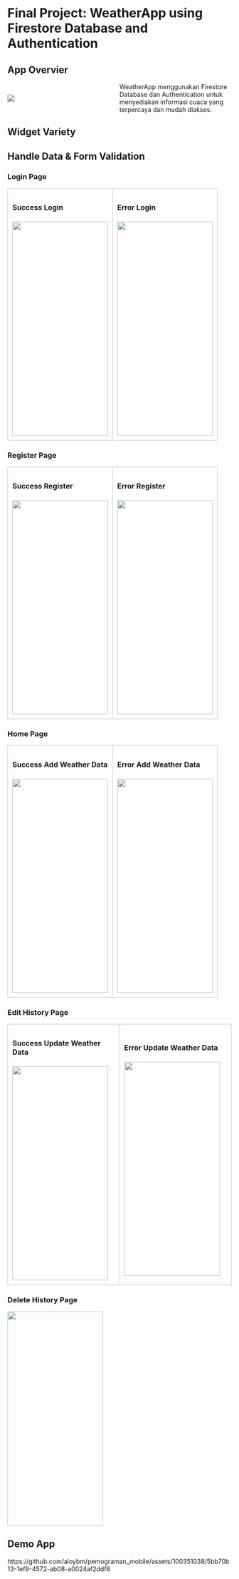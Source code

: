 <h1>Final Project: WeatherApp using Firestore Database and Authentication</h1>

<h2>App Overvier</h2>
<div style="display: flex; align-items: center;">
  <div style="flex: 1;">
    <img src="https://github.com/aloybm/pemograman_mobile/assets/100351038/221328f7-9ffb-4e06-a2fb-33505adaa1fd">
  </div>
  <div style="flex: 1;">
    WeatherApp menggunakan Firestore Database dan Authentication untuk menyediakan informasi cuaca yang terpercaya dan mudah diakses.
  </div>
</div>

<h2>Widget Variety </h2>

<h2>Handle Data & Form Validation</h2>
<h3>Login Page </h3>
<table style="width: 100%; border-collapse: collapse;">
  <tr>
    <td style="width: 50%; padding: 10px; border: 1px solid #ccc;">
      <h4>Success Login</h4>
      <img src="https://github.com/aloybm/pemograman_mobile/assets/100351038/e0958c4a-a117-439c-901f-2951bc69000a" width="215" height="480">
    </td>
    <td style="width: 50%; padding: 10px; border: 1px solid #ccc;">
      <h4>Error Login</h4>
      <img src="https://github.com/aloybm/pemograman_mobile/assets/100351038/822d3c99-7a9c-4c3e-83c9-8a5c2ed097f8" width="215" height="480">
    </td>
  </tr>
</table>


<h3>Register Page </h3>
<table style="width: 100%; border-collapse: collapse;">
  <tr>
    <td style="width: 50%; padding: 10px; border: 1px solid #ccc;">
      <h4>Success Register</h4>
      <img src="https://github.com/aloybm/pemograman_mobile/assets/100351038/097828ef-6851-43bc-a57f-0a97f986cf47" width="215" height="480">
    </td>
    <td style="width: 50%; padding: 10px; border: 1px solid #ccc;">
      <h4>Error Register</h4>
      <img src="https://github.com/aloybm/pemograman_mobile/assets/100351038/29b3f383-e49e-4060-b5f6-e2cab321acfb" width="215" height="480">
    </td>
  </tr>
</table>

<h3>Home Page </h3>
<table style="width: 100%; border-collapse: collapse;">
  <tr>
    <td style="width: 50%; padding: 10px; border: 1px solid #ccc;">
      <h4>Success Add Weather Data</h4>
      <img src="https://github.com/aloybm/pemograman_mobile/assets/100351038/d3e3785b-d2fa-473b-be61-6fefce30ef04" width="215" height="480">
    </td>
    <td style="width: 50%; padding: 10px; border: 1px solid #ccc;">
      <h4>Error Add Weather Data</h4>
      <img src="https://github.com/aloybm/pemograman_mobile/assets/100351038/c50068ca-b196-44d7-b66d-2b7d4a8e6ce6" width="215" height="480">
    </td>
  </tr>
</table>

<h3>Edit History Page </h3>
<table style="width: 100%; border-collapse: collapse;">
  <tr>
    <td style="width: 50%; padding: 10px; border: 1px solid #ccc;">
      <h4>Success Update Weather Data</h4>
      <img src="https://github.com/aloybm/pemograman_mobile/assets/100351038/81e0f1fe-02fd-4480-aea8-2d91b74dd8f5" width="215" height="480">
    </td>
    <td style="width: 50%; padding: 10px; border: 1px solid #ccc;">
      <h4>Error Update Weather Data</h4>
      <img src="https://github.com/aloybm/pemograman_mobile/assets/100351038/e12c3cac-03a3-40a6-bbcc-e4fa77a4f4bb" width="215" height="480">
    </td>
  </tr>
</table>

<h3>Delete History Page </h3>
<div style="display: flex; ">
    <img src="https://github.com/aloybm/pemograman_mobile/assets/100351038/7f00e81a-2f06-4214-8470-7ac22f8f952f" width="215" height="480">
</div>

<h2>Demo App</h2>
https://github.com/aloybm/pemograman_mobile/assets/100351038/5bb70b13-1ef9-4572-ab08-a0024af2ddf8



